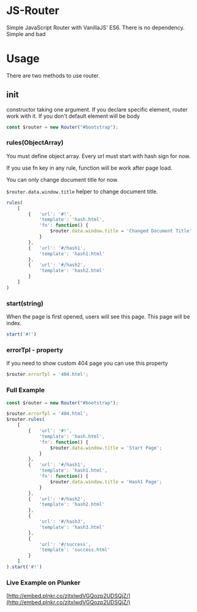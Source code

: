 # JS-Router
Simple JavaScript Router with VanillaJS' ES6. There is no dependency. Simple and bad

# Usage

There are two methods to use router.

## init

constructor taking one argument. If you declare specific element, router work with it. If you don't default element will be body

```javascript
const $router = new Router("#bootstrap");
```

### rules(ObjectArray)

You must define object array. Every url must start with hash sign for now.

If you use fn key in any rule, function will be work after page load.

You can only change document title for now.

`$router.data.window.title` helper to change document title.

```javascript
rules(
    [
        {   'url': '#!',
            'template': 'hash.html',
            'fn': function() {
                $router.data.window.title = 'Changed Document Title'
            }
        },
        {   'url': '#/hash1',
            'template': 'hash1.html'
        },
        {   'url': '#/hash2',
            'template': 'hash2.html'
        }
    ]
)
```

### start(string)

When the page is first opened, users will see this page. This page will be index.

```javascript
start('#!')
```

### errorTpl - property

If you need to show custom 404 page you can use this property

```javascript
$router.errorTpl = '404.html';
```

### Full Example

```javascript
const $router = new Router("#bootstrap");

$router.errorTpl = '404.html';
$router.rules(
    [
        {   'url': '#!',
            'template': 'hash.html',
            'fn': function() {
                $router.data.window.title = 'Start Page';
            }
        },
        {   'url': '#/hash1',
            'template': 'hash1.html',
            'fn': function() {
                $router.data.window.title = 'Hash1 Page';
            }
        },
        {   'url': '#/hash2',
            'template': 'hash2.html'
        },
        {   
            'url': '#/hash3',
            'template': 'hash3.html'
        },
        {
            'url': '#/success',
            'template': 'success.html'
        }
    ]
).start('#!')
```

### Live Example on Plunker

[http://embed.plnkr.co/zjtxlwdVGQozp2UDSQjZ/](http://embed.plnkr.co/zjtxlwdVGQozp2UDSQjZ/)
